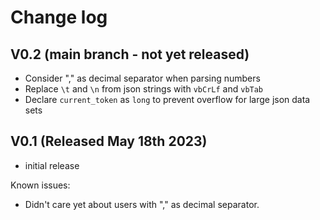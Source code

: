 # Change log

## V0.2 (main branch - not yet released)
- Consider "," as decimal separator when parsing numbers
- Replace `\t` and `\n` from json strings with `vbCrLf` and `vbTab`
- Declare `current_token` as `long` to prevent overflow for large json data sets

## V0.1 (Released May 18th 2023)
- initial release

Known issues:
 - Didn't care yet about users with "," as decimal separator.
